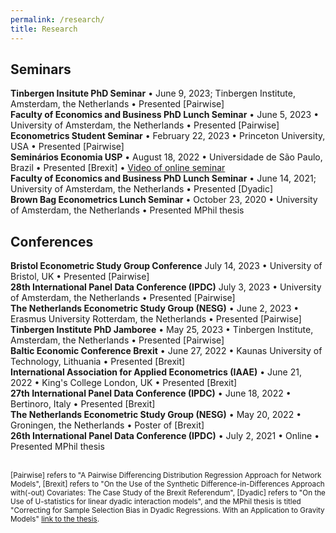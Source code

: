 ```yaml
---
permalink: /research/
title: Research
---
```


## Seminars

**Tinbergen Insitute PhD Seminar** &bull; June 9, 2023; Tinbergen Institute, Amsterdam, the Netherlands &bull; Presented [Pairwise]\
**Faculty of Economics and Business PhD Lunch Seminar** &bull; June 5, 2023 &bull; University of Amsterdam, the Netherlands &bull; Presented [Pairwise]\
**Econometrics Student Seminar** &bull; February 22, 2023 &bull; Princeton University, USA &bull; Presented [Pairwise]\
**Seminários Economia USP** &bull; August 18, 2022 &bull; Universidade de São Paulo, Brazil &bull; Presented [Brexit] &bull; [Video of online seminar](https://www.youtube.com/watch?v=ukQQ7CLO6bI)\
**Faculty of Economics and Business PhD Lunch Seminar** &bull; June 14, 2021; University of Amsterdam, the Netherlands &bull; Presented [Dyadic]\
**Brown Bag Econometrics Lunch Seminar** &bull; October 23, 2020 &bull; University of Amsterdam, the Netherlands &bull; Presented MPhil thesis

## Conferences

**Bristol Econometric Study Group Conference** July 14, 2023 &bull; University of Bristol, UK &bull; Presented [Pairwise]\
**28th International Panel Data Conference (IPDC)** July 3, 2023 &bull; University of Amsterdam, the Netherlands &bull; Presented [Pairwise]\
**The Netherlands Econometric Study Group (NESG)** &bull; June 2, 2023 &bull; Erasmus University Rotterdam, the Netherlands &bull; Presented [Pairwise]\
**Tinbergen Institute PhD Jamboree** &bull; May 25, 2023 &bull; Tinbergen Institute, Amsterdam, the Netherlands &bull; Presented [Pairwise]\
**Baltic Economic Conference Brexit** &bull; June 27, 2022 &bull; Kaunas University of Technology, Lithuania &bull; Presented [Brexit]\
**International Association for Applied Econometrics (IAAE)** &bull; June 21, 2022 &bull; King's College London, UK &bull; Presented [Brexit]\
**27th International Panel Data Conference (IPDC)** &bull; June 18, 2022 &bull; Bertinoro, Italy &bull;  Presented [Brexit]\
**The Netherlands Econometric Study Group (NESG)** &bull; May 20, 2022 &bull; Groningen, the Netherlands &bull; Poster of [Brexit]\
**26th International Panel Data Conference (IPDC)** &bull; July 2, 2021 &bull; Online &bull; Presented MPhil thesis\
<br>

<small>[Pairwise] refers to "A Pairwise Differencing Distribution Regression Approach for Network Models", [Brexit] refers to "On the Use of the Synthetic Difference-in-Differences Approach with(-out) Covariates: The Case Study of the Brexit Referendum", [Dyadic] refers to "On the Use of U-statistics for linear dyadic interaction models", and the MPhil thesis is titled "Correcting for Sample Selection Bias in Dyadic Regressions. With an Application to Gravity Models" [link to the thesis](http://gabrielaszini.github.io/files/paper_correcting_sample_selection_dyadic.pdf).</small>
